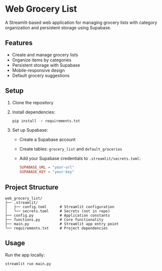 # Web Grocery List

A Streamlit-based web application for managing grocery lists with category organization and persistent storage using Supabase.

## Features

- Create and manage grocery lists
- Organize items by categories
- Persistent storage with Supabase
- Mobile-responsive design
- Default grocery suggestions

## Setup

1. Clone the repository
2. Install dependencies:

   ```bash
   pip install -r requirements.txt
   ```

3. Set up Supabase:
   - Create a Supabase account
   - Create tables: `grocery_list` and `default_groceries`
   - Add your Supabase credentials to `.streamlit/secrets.toml`:

     ```toml
     SUPABASE_URL = "your-url"
     SUPABASE_KEY = "your-key"
     ```

## Project Structure

```text
web_grocery_list/
├── .streamlit/
│   ├── config.toml      # Streamlit configuration
│   └── secrets.toml     # Secrets (not in repo)
├── config.py            # Application constants
├── functions.py         # Core functionality
├── main.py              # Streamlit app entry point
└── requirements.txt     # Project dependencies
```

## Usage

Run the app locally:

```bash
streamlit run main.py
```

